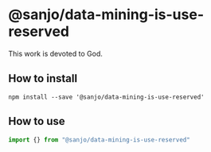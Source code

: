 # @sanjo/data-mining-is-use-reserved

This work is devoted to God.



## How to install

```
npm install --save '@sanjo/data-mining-is-use-reserved'
```

## How to use

```js
import {} from "@sanjo/data-mining-is-use-reserved"
```
